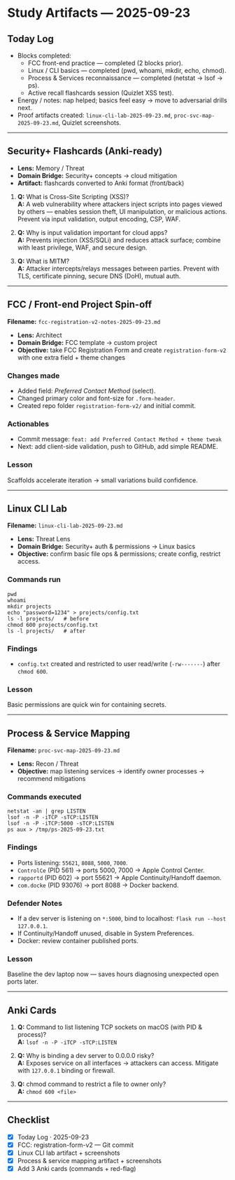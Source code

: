 # Study Artifacts — 2025-09-23

## Today Log
- Blocks completed:
  - FCC front-end practice — completed (2 blocks prior).
  - Linux / CLI basics — completed (pwd, whoami, mkdir, echo, chmod).
  - Process & Services reconnaissance — completed (netstat → lsof → ps).
  - Active recall flashcards session (Quizlet XSS test).
- Energy / notes: nap helped; basics feel easy → move to adversarial drills next.
- Proof artifacts created: `linux-cli-lab-2025-09-23.md`, `proc-svc-map-2025-09-23.md`, Quizlet screenshots.

---

## Security+ Flashcards (Anki-ready)
- **Lens:** Memory / Threat  
- **Domain Bridge:** Security+ concepts → cloud mitigation  
- **Artifact:** flashcards converted to Anki format (front/back)

1. **Q:** What is Cross-Site Scripting (XSS)?  
   **A:** A web vulnerability where attackers inject scripts into pages viewed by others — enables session theft, UI manipulation, or malicious actions. Prevent via input validation, output encoding, CSP, WAF.

2. **Q:** Why is input validation important for cloud apps?  
   **A:** Prevents injection (XSS/SQLi) and reduces attack surface; combine with least privilege, WAF, and secure design.

3. **Q:** What is MITM?  
   **A:** Attacker intercepts/relays messages between parties. Prevent with TLS, certificate pinning, secure DNS (DoH), mutual auth.

---

## FCC / Front-end Project Spin-off
**Filename:** `fcc-registration-v2-notes-2025-09-23.md`

- **Lens:** Architect  
- **Domain Bridge:** FCC template → custom project  
- **Objective:** take FCC Registration Form and create `registration-form-v2` with one extra field + theme changes  

### Changes made
- Added field: *Preferred Contact Method* (select).
- Changed primary color and font-size for `.form-header`.
- Created repo folder `registration-form-v2/` and initial commit.

### Actionables
- Commit message: `feat: add Preferred Contact Method + theme tweak`
- Next: add client-side validation, push to GitHub, add simple README.

### Lesson
Scaffolds accelerate iteration → small variations build confidence.

---

## Linux CLI Lab
**Filename:** `linux-cli-lab-2025-09-23.md`

- **Lens:** Threat Lens  
- **Domain Bridge:** Security+ auth & permissions → Linux basics  
- **Objective:** confirm basic file ops & permissions; create config, restrict access.  

### Commands run
```
pwd
whoami
mkdir projects
echo "password=1234" > projects/config.txt
ls -l projects/   # before
chmod 600 projects/config.txt
ls -l projects/   # after
```

### Findings
- `config.txt` created and restricted to user read/write (`-rw-------`) after `chmod 600`.

### Lesson
Basic permissions are quick win for containing secrets.

---

## Process & Service Mapping
**Filename:** `proc-svc-map-2025-09-23.md`

- **Lens:** Recon / Threat  
- **Objective:** map listening services → identify owner processes → recommend mitigations  

### Commands executed
```
netstat -an | grep LISTEN
lsof -n -P -iTCP -sTCP:LISTEN
lsof -n -P -iTCP:5000 -sTCP:LISTEN
ps aux > /tmp/ps-2025-09-23.txt
```

### Findings
- Ports listening: `55621`, `8088`, `5000`, `7000`.
- `ControlCe` (PID 561) → ports 5000, 7000 → Apple Control Center.  
- `rapportd` (PID 602) → port 55621 → Apple Continuity/Handoff daemon.  
- `com.docke` (PID 93076) → port 8088 → Docker backend.

### Defender Notes
- If a dev server is listening on `*:5000`, bind to localhost: `flask run --host 127.0.0.1`.  
- If Continuity/Handoff unused, disable in System Preferences.  
- Docker: review container published ports.

### Lesson
Baseline the dev laptop now — saves hours diagnosing unexpected open ports later.

---

## Anki Cards
1. **Q:** Command to list listening TCP sockets on macOS (with PID & process)?  
   **A:** `lsof -n -P -iTCP -sTCP:LISTEN`

2. **Q:** Why is binding a dev server to 0.0.0.0 risky?  
   **A:** Exposes service on all interfaces → attackers can access. Mitigate with `127.0.0.1` binding or firewall.

3. **Q:** chmod command to restrict a file to owner only?  
   **A:** `chmod 600 <file>`

---

## Checklist
- [x] Today Log · 2025-09-23  
- [x] FCC: registration-form-v2 — Git commit  
- [x] Linux CLI lab artifact + screenshots  
- [x] Process & service mapping artifact + screenshots  
- [x] Add 3 Anki cards (commands + red-flag)  
